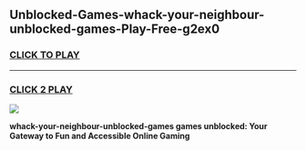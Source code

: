 
## Unblocked-Games-whack-your-neighbour-unblocked-games-Play-Free-g2ex0
<h3>
<a href="https://premium76.site?title=whack-your-neighbour-unblocked-games&ref=21A">CLICK TO PLAY</a></h3>
<hr>

<h3>
<a href="https://premium76.site?title=whack-your-neighbour-unblocked-games&ref=21A">CLICK 2 PLAY</a>
  
</h3>

<a href="https://premium76.site?title=whack-your-neighbour-unblocked-games&ref=21A"><img src="https://clearcache.store/games.png"></a>


**whack-your-neighbour-unblocked-games games unblocked: Your Gateway to Fun and Accessible Online Gaming**
